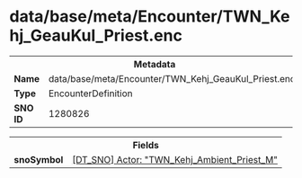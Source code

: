 <h1>data/base/meta/Encounter/TWN_Kehj_GeauKul_Priest.enc</h1><table><tr><th colspan="100%">Metadata</th></tr><tr><td><b>Name</b></td><td>data/base/meta/Encounter/TWN_Kehj_GeauKul_Priest.enc</td></tr><tr><td><b>Type</b></td><td>EncounterDefinition</td></tr><tr><td><b>SNO ID</b></td><td>1280826</td></tr></table>

<table><tr><th colspan="100%">Fields</th></tr><tr><td><b>snoSymbol</b></td><td><a href="..\Actor\TWN_Kehj_Ambient_Priest_M.acr.md">[DT_SNO] Actor: "TWN_Kehj_Ambient_Priest_M"</a></td></tr></table>

